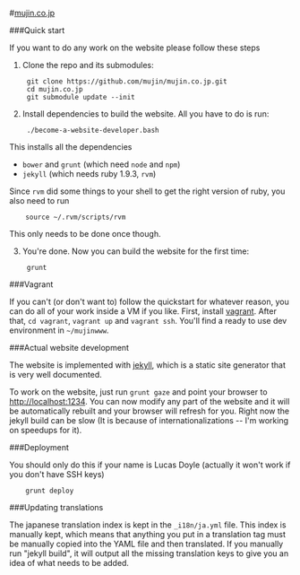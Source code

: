 #[mujin.co.jp](http://mujin.co.jp)

###Quick start

If you want to do any work on the website please follow these steps

1. Clone the repo and its submodules:
  
      	git clone https://github.com/mujin/mujin.co.jp.git
      	cd mujin.co.jp
      	git submodule update --init
  
2. Install dependencies to build the website. All you have to do is run: 
  
      	./become-a-website-developer.bash
  
  This installs all the dependencies
  - `bower` and `grunt` (which need `node` and `npm`)
  - `jekyll` (which needs ruby 1.9.3, `rvm`)
  
  Since `rvm` did some things to your shell to get the right version of ruby, you also need to run
  
      	source ~/.rvm/scripts/rvm
  
  This only needs to be done once though.
  
3. You're done. Now you can build the website for the first time:
  
      	grunt
  
###Vagrant

If you can't (or don't want to) follow the quickstart for whatever reason, you can do all of your work inside a VM if you like. First, install [vagrant](http://www.vagrantup.com/). After that, `cd vagrant`, `vagrant up` and `vagrant ssh`. You'll find a ready to use dev environment in `~/mujinwww`.

###Actual website development

The website is implemented with [jekyll](http://jekyllrb.com/), which is a static site generator that is very well documented.

To work on the website, just run `grunt gaze` and point your browser to [http://localhost:1234](http://localhost:1234). You can now modify any part of the website and it will be automatically rebuilt and your browser will refresh for you. Right now the jekyll build can be slow (It is because of internationalizations -- I'm working on speedups for it).

###Deployment
  
You should only do this if your name is Lucas Doyle (actually it won't work if you don't have SSH keys)
  
        grunt deploy
  
###Updating translations

The japanese translation index is kept in the `_i18n/ja.yml` file. This index is manually kept, which means that anything you put in a translation tag must be manually copied into the YAML file and then translated. If you manually run "jekyll build", it will output all the missing translation keys to give you an idea of what needs to be added.
